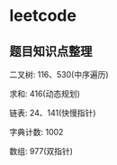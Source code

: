 # leetcode

## 题目知识点整理

二叉树: 116、530(中序遍历)

求和: 416(动态规划)

链表: 24、141(快慢指针)

字典计数: 1002

数组: 977(双指针)